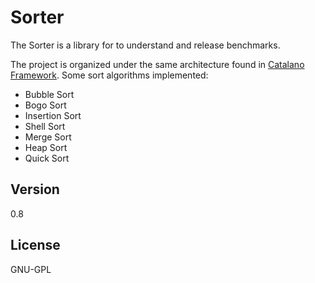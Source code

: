 Sorter
=========

The Sorter is a library for to understand and release benchmarks.

The project is organized under the same architecture found in [Catalano Framework]. Some sort algorithms implemented:

  - Bubble Sort
  - Bogo Sort
  - Insertion Sort
  - Shell Sort
  - Merge Sort
  - Heap Sort
  - Quick Sort

Version
----

0.8


License
----

GNU-GPL




[Catalano Framework]:https://github.com/DiegoCatalano/Catalano-Framework